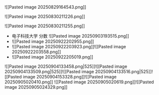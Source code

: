 
![[Pasted image 20250829164543.png]]

![[Pasted image 20250830211226.png]]


![[Pasted image 20250830211255.png]]
- 电子科技大学 分数
![[Pasted image 20250903193515.png]]
- ![[Pasted image 20250922202955.png]]
- ![[Pasted image 20250922203923.png]]![[Pasted image 20250922203558.png]]
- ![[Pasted image 20250922205019.png]]


![[Pasted image 20250904133458.png|525]]![[Pasted image 20250904133509.png|525]]![[Pasted image 20250904133516.png|525]]![[Pasted image 20250904153328.png]]![[Pasted image 20250905020410.png]]
![[Pasted image 20250905020619.png]]![[Pasted image 20250905024329.png]] 